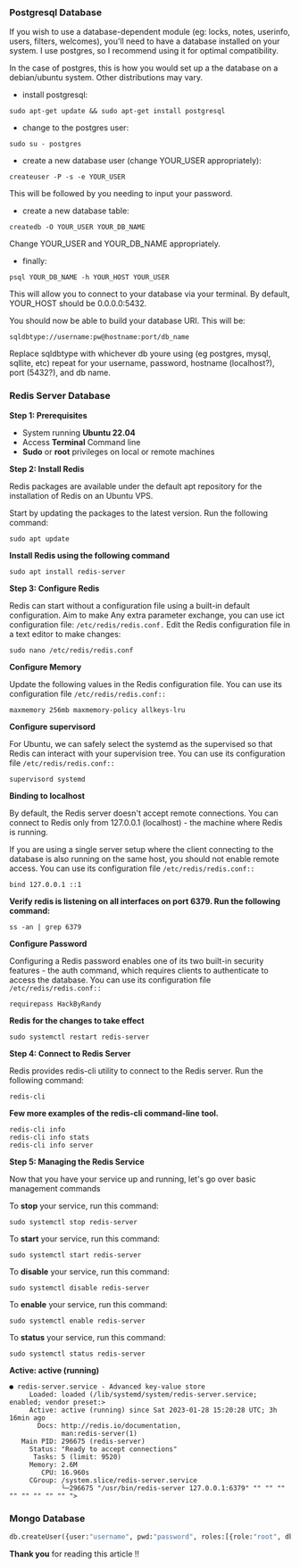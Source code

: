### Postgresql Database 

If you wish to use a database-dependent module (eg: locks, notes, userinfo, users, filters, welcomes),
you'll need to have a database installed on your system. I use postgres, so I recommend using it for optimal compatibility.

In the case of postgres, this is how you would set up a the database on a debian/ubuntu system. Other distributions may vary.

- install postgresql:

`sudo apt-get update && sudo apt-get install postgresql`

- change to the postgres user:

`sudo su - postgres`

- create a new database user (change YOUR_USER appropriately):

`createuser -P -s -e YOUR_USER`

This will be followed by you needing to input your password.

- create a new database table:

`createdb -O YOUR_USER YOUR_DB_NAME`

Change YOUR_USER and YOUR_DB_NAME appropriately.

- finally:

`psql YOUR_DB_NAME -h YOUR_HOST YOUR_USER`

This will allow you to connect to your database via your terminal.
By default, YOUR_HOST should be 0.0.0.0:5432.

You should now be able to build your database URI. This will be:

`sqldbtype://username:pw@hostname:port/db_name`

Replace sqldbtype with whichever db youre using (eg postgres, mysql, sqllite, etc)
repeat for your username, password, hostname (localhost?), port (5432?), and db name.

### Redis Server Database 

<b>Step 1: Prerequisites</b>

* System running <b>Ubuntu 22.04</b>
* Access <b>Terminal</b> Command line
* <b>Sudo</b> or <b>root</b> privileges on local or remote machines


<b>Step 2: Install Redis</b>

Redis packages are available under the default apt repository for the installation of Redis on an Ubuntu VPS.

Start by updating the packages to the latest version. Run the following command:

<code>sudo apt update</code>

<b>Install Redis using the following command</b>

<code>sudo apt install redis-server</code>

<b>Step 3: Configure Redis</b>

Redis can start without a configuration file using a built-in default configuration. Aim to make Any extra parameter exchange, you can use ict configuration file: <code>/etc/redis/redis.conf.</code> Edit the Redis configuration file in a text editor to make changes:

<code>sudo nano /etc/redis/redis.conf</code>

<b>Configure Memory</b>

Update the following values ​​in the Redis configuration file. You can use its configuration file <code>/etc/redis/redis.conf::</code>


<code>maxmemory 256mb
maxmemory-policy allkeys-lru</code>

<b>Configure supervisord</b>

For Ubuntu, we can safely select the systemd as the supervised so that Redis can interact with your supervision tree. You can use its configuration file <code>/etc/redis/redis.conf::</code>

<code>supervisord systemd</code>

<b>Binding to localhost</b>

By default, the Redis server doesn't accept remote connections. You can connect to Redis only from 127.0.0.1 (localhost) - the machine where Redis is running.

If you are using a single server setup where the client connecting to the database is also running on the same host, you should not enable remote access. You can use its configuration file <code>/etc/redis/redis.conf::</code>

<code>bind 127.0.0.1 ::1</code>

<b>Verify redis is listening on all interfaces on port 6379. Run the following command:</b>

<code>ss -an | grep 6379</code>

<b>Configure Password</b>

Configuring a Redis password enables one of its two built-in security features - the auth command, which requires clients to authenticate to access the database. You can use its configuration file <code>/etc/redis/redis.conf::</code>

<code>requirepass HackByRandy</code>

<b>Redis for the changes to take effect</b>

<code>sudo systemctl restart redis-server</code>

<b>Step 4: Connect to Redis Server</b>

Redis provides redis-cli utility to connect to the Redis server. Run the following command:

<code>redis-cli</code>

<b>Few more examples of the redis-cli command-line tool.</b>
```
redis-cli info
redis-cli info stats
redis-cli info server
```

<b>Step 5: Managing the Redis Service</b>

Now that you have your service up and running, let's go over basic management commands

To <b>stop</b> your service, run this command:

<code>sudo systemctl stop redis-server</code>

To <b>start</b> your service, run this command:

<code>sudo systemctl start redis-server</code>

To <b>disable</b> your service, run this command:

<code>sudo systemctl disable redis-server</code>

To <b>enable</b> your service, run this command:

<code>sudo systemctl enable redis-server</code>

To <b>status</b> your service, run this command:

<code>sudo systemctl status redis-server</code>

<b>Active: active (running)</b>
```
● redis-server.service - Advanced key-value store
     Loaded: loaded (/lib/systemd/system/redis-server.service; enabled; vendor preset:>
     Active: active (running) since Sat 2023-01-28 15:20:28 UTC; 3h 16min ago
       Docs: http://redis.io/documentation,
             man:redis-server(1)
   Main PID: 296675 (redis-server)
     Status: "Ready to accept connections"
      Tasks: 5 (limit: 9520)
     Memory: 2.6M
        CPU: 16.960s
     CGroup: /system.slice/redis-server.service
             └─296675 "/usr/bin/redis-server 127.0.0.1:6379" "" "" "" "" "" "" "" "" ">

```

### Mongo Database
```python
db.createUser({user:"username", pwd:"password", roles:[{role:"root", db:"admin"}]})
```

<b>Thank you</b> for reading this article !!
